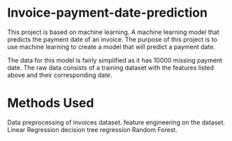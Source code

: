 # Invoice-payment-date-prediction
This project is based on machine learning. A machine learning model that predicts the payment date of an invoice.
The purpose of this project is to use machine learning to create a model that will predict a payment date.

The data for this model is fairly simplified as it has 10000 missing payment date. The raw data consists of a training dataset with the features listed above and their corresponding date.
# Methods Used
Data preprocessing of invoices dataset.
feature engineering on the dataset.
Linear Regression
decision tree regression
Random Forest.
